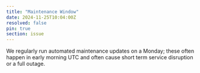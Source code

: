 ```yaml
---
title: "Maintenance Window"
date: 2024-11-25T10:04:00Z
resolved: false
pin: true
section: issue
---
```

We regularly run automated maintenance updates on a Monday; these often happen in early morning UTC and often cause short term service disruption or a full outage.
